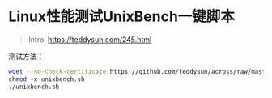 
# Linux性能测试UnixBench一键脚本

> Intro: https://teddysun.com/245.html

测试方法：

```bash
wget --no-check-certificate https://github.com/teddysun/across/raw/master/unixbench.sh
chmod +x unixbench.sh
./unixbench.sh
```